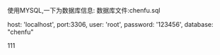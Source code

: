 使用MYSQL,一下为数据库信息:
数据库文件:chenfu.sql

host: 'localhost',
port:3306,
user: 'root',
password: '123456',
database: "chenfu"
<div>111</div>
